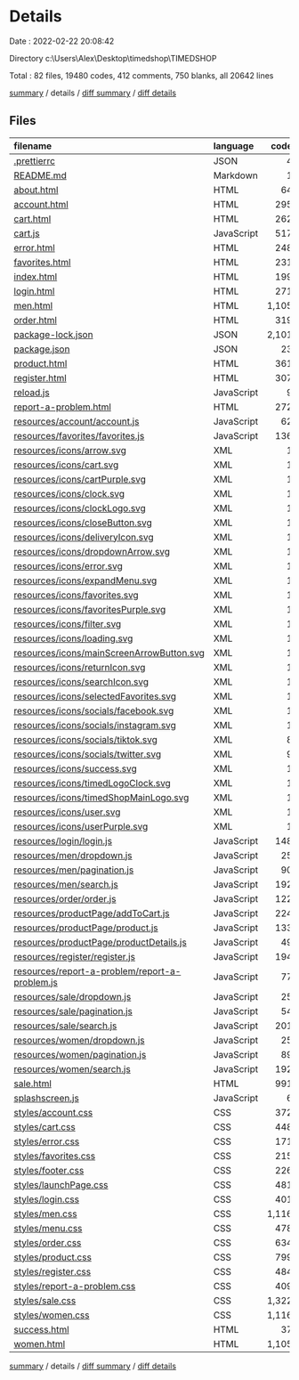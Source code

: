 # Details

Date : 2022-02-22 20:08:42

Directory c:\Users\Alex\Desktop\timedshop\TIMEDSHOP

Total : 82 files,  19480 codes, 412 comments, 750 blanks, all 20642 lines

[summary](results.md) / details / [diff summary](diff.md) / [diff details](diff-details.md)

## Files
| filename | language | code | comment | blank | total |
| :--- | :--- | ---: | ---: | ---: | ---: |
| [.prettierrc](/.prettierrc) | JSON | 4 | 0 | 1 | 5 |
| [README.md](/README.md) | Markdown | 1 | 0 | 1 | 2 |
| [about.html](/about.html) | HTML | 64 | 0 | 1 | 65 |
| [account.html](/account.html) | HTML | 295 | 47 | 6 | 348 |
| [cart.html](/cart.html) | HTML | 262 | 36 | 5 | 303 |
| [cart.js](/cart.js) | JavaScript | 517 | 2 | 43 | 562 |
| [error.html](/error.html) | HTML | 248 | 0 | 5 | 253 |
| [favorites.html](/favorites.html) | HTML | 231 | 22 | 4 | 257 |
| [index.html](/index.html) | HTML | 199 | 0 | 4 | 203 |
| [login.html](/login.html) | HTML | 271 | 0 | 6 | 277 |
| [men.html](/men.html) | HTML | 1,105 | 33 | 58 | 1,196 |
| [order.html](/order.html) | HTML | 319 | 16 | 5 | 340 |
| [package-lock.json](/package-lock.json) | JSON | 2,101 | 0 | 1 | 2,102 |
| [package.json](/package.json) | JSON | 23 | 0 | 1 | 24 |
| [product.html](/product.html) | HTML | 361 | 0 | 5 | 366 |
| [register.html](/register.html) | HTML | 307 | 0 | 7 | 314 |
| [reload.js](/reload.js) | JavaScript | 9 | 1 | 1 | 11 |
| [report-a-problem.html](/report-a-problem.html) | HTML | 272 | 0 | 10 | 282 |
| [resources/account/account.js](/resources/account/account.js) | JavaScript | 62 | 3 | 11 | 76 |
| [resources/favorites/favorites.js](/resources/favorites/favorites.js) | JavaScript | 136 | 0 | 15 | 151 |
| [resources/icons/arrow.svg](/resources/icons/arrow.svg) | XML | 1 | 0 | 0 | 1 |
| [resources/icons/cart.svg](/resources/icons/cart.svg) | XML | 1 | 0 | 0 | 1 |
| [resources/icons/cartPurple.svg](/resources/icons/cartPurple.svg) | XML | 1 | 0 | 0 | 1 |
| [resources/icons/clock.svg](/resources/icons/clock.svg) | XML | 1 | 0 | 0 | 1 |
| [resources/icons/clockLogo.svg](/resources/icons/clockLogo.svg) | XML | 1 | 0 | 0 | 1 |
| [resources/icons/closeButton.svg](/resources/icons/closeButton.svg) | XML | 1 | 0 | 0 | 1 |
| [resources/icons/deliveryIcon.svg](/resources/icons/deliveryIcon.svg) | XML | 1 | 0 | 0 | 1 |
| [resources/icons/dropdownArrow.svg](/resources/icons/dropdownArrow.svg) | XML | 1 | 0 | 0 | 1 |
| [resources/icons/error.svg](/resources/icons/error.svg) | XML | 1 | 0 | 0 | 1 |
| [resources/icons/expandMenu.svg](/resources/icons/expandMenu.svg) | XML | 1 | 0 | 0 | 1 |
| [resources/icons/favorites.svg](/resources/icons/favorites.svg) | XML | 1 | 0 | 0 | 1 |
| [resources/icons/favoritesPurple.svg](/resources/icons/favoritesPurple.svg) | XML | 1 | 0 | 0 | 1 |
| [resources/icons/filter.svg](/resources/icons/filter.svg) | XML | 1 | 0 | 0 | 1 |
| [resources/icons/loading.svg](/resources/icons/loading.svg) | XML | 1 | 0 | 0 | 1 |
| [resources/icons/mainScreenArrowButton.svg](/resources/icons/mainScreenArrowButton.svg) | XML | 1 | 0 | 0 | 1 |
| [resources/icons/returnIcon.svg](/resources/icons/returnIcon.svg) | XML | 1 | 0 | 0 | 1 |
| [resources/icons/searchIcon.svg](/resources/icons/searchIcon.svg) | XML | 1 | 0 | 0 | 1 |
| [resources/icons/selectedFavorites.svg](/resources/icons/selectedFavorites.svg) | XML | 1 | 0 | 0 | 1 |
| [resources/icons/socials/facebook.svg](/resources/icons/socials/facebook.svg) | XML | 1 | 0 | 0 | 1 |
| [resources/icons/socials/instagram.svg](/resources/icons/socials/instagram.svg) | XML | 1 | 0 | 0 | 1 |
| [resources/icons/socials/tiktok.svg](/resources/icons/socials/tiktok.svg) | XML | 8 | 1 | 1 | 10 |
| [resources/icons/socials/twitter.svg](/resources/icons/socials/twitter.svg) | XML | 9 | 1 | 1 | 11 |
| [resources/icons/success.svg](/resources/icons/success.svg) | XML | 1 | 0 | 0 | 1 |
| [resources/icons/timedLogoClock.svg](/resources/icons/timedLogoClock.svg) | XML | 1 | 0 | 0 | 1 |
| [resources/icons/timedShopMainLogo.svg](/resources/icons/timedShopMainLogo.svg) | XML | 1 | 0 | 0 | 1 |
| [resources/icons/user.svg](/resources/icons/user.svg) | XML | 1 | 0 | 0 | 1 |
| [resources/icons/userPurple.svg](/resources/icons/userPurple.svg) | XML | 1 | 0 | 0 | 1 |
| [resources/login/login.js](/resources/login/login.js) | JavaScript | 148 | 2 | 8 | 158 |
| [resources/men/dropdown.js](/resources/men/dropdown.js) | JavaScript | 25 | 3 | 2 | 30 |
| [resources/men/pagination.js](/resources/men/pagination.js) | JavaScript | 90 | 0 | 7 | 97 |
| [resources/men/search.js](/resources/men/search.js) | JavaScript | 192 | 34 | 19 | 245 |
| [resources/order/order.js](/resources/order/order.js) | JavaScript | 122 | 2 | 15 | 139 |
| [resources/productPage/addToCart.js](/resources/productPage/addToCart.js) | JavaScript | 224 | 0 | 5 | 229 |
| [resources/productPage/product.js](/resources/productPage/product.js) | JavaScript | 133 | 20 | 11 | 164 |
| [resources/productPage/productDetails.js](/resources/productPage/productDetails.js) | JavaScript | 49 | 0 | 4 | 53 |
| [resources/register/register.js](/resources/register/register.js) | JavaScript | 194 | 1 | 16 | 211 |
| [resources/report-a-problem/report-a-problem.js](/resources/report-a-problem/report-a-problem.js) | JavaScript | 77 | 0 | 2 | 79 |
| [resources/sale/dropdown.js](/resources/sale/dropdown.js) | JavaScript | 25 | 3 | 2 | 30 |
| [resources/sale/pagination.js](/resources/sale/pagination.js) | JavaScript | 54 | 35 | 7 | 96 |
| [resources/sale/search.js](/resources/sale/search.js) | JavaScript | 201 | 35 | 19 | 255 |
| [resources/women/dropdown.js](/resources/women/dropdown.js) | JavaScript | 25 | 3 | 2 | 30 |
| [resources/women/pagination.js](/resources/women/pagination.js) | JavaScript | 89 | 0 | 7 | 96 |
| [resources/women/search.js](/resources/women/search.js) | JavaScript | 192 | 34 | 19 | 245 |
| [sale.html](/sale.html) | HTML | 991 | 0 | 43 | 1,034 |
| [splashscreen.js](/splashscreen.js) | JavaScript | 6 | 0 | 2 | 8 |
| [styles/account.css](/styles/account.css) | CSS | 372 | 0 | 14 | 386 |
| [styles/cart.css](/styles/cart.css) | CSS | 448 | 0 | 20 | 468 |
| [styles/error.css](/styles/error.css) | CSS | 171 | 0 | 8 | 179 |
| [styles/favorites.css](/styles/favorites.css) | CSS | 215 | 0 | 13 | 228 |
| [styles/footer.css](/styles/footer.css) | CSS | 226 | 0 | 5 | 231 |
| [styles/launchPage.css](/styles/launchPage.css) | CSS | 481 | 0 | 6 | 487 |
| [styles/login.css](/styles/login.css) | CSS | 401 | 6 | 18 | 425 |
| [styles/men.css](/styles/men.css) | CSS | 1,116 | 13 | 45 | 1,174 |
| [styles/menu.css](/styles/menu.css) | CSS | 478 | 0 | 4 | 482 |
| [styles/order.css](/styles/order.css) | CSS | 634 | 0 | 19 | 653 |
| [styles/product.css](/styles/product.css) | CSS | 799 | 0 | 36 | 835 |
| [styles/register.css](/styles/register.css) | CSS | 484 | 0 | 23 | 507 |
| [styles/report-a-problem.css](/styles/report-a-problem.css) | CSS | 409 | 0 | 7 | 416 |
| [styles/sale.css](/styles/sale.css) | CSS | 1,322 | 13 | 46 | 1,381 |
| [styles/women.css](/styles/women.css) | CSS | 1,116 | 13 | 44 | 1,173 |
| [success.html](/success.html) | HTML | 37 | 0 | 1 | 38 |
| [women.html](/women.html) | HTML | 1,105 | 33 | 59 | 1,197 |

[summary](results.md) / details / [diff summary](diff.md) / [diff details](diff-details.md)